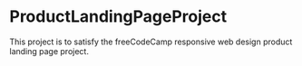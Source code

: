 # ProductLandingPageProject
 This project is to satisfy the freeCodeCamp responsive web design product landing page project.
